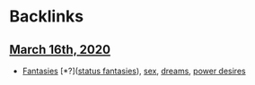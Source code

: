 
# Backlinks
## [March 16th, 2020](<March 16th, 2020.md>)
- [Fantasies](<Fantasies.md>) [*?]([status fantasies](<status fantasies.md>)), [sex](<sex.md>), [dreams](<dreams.md>), [power desires](<power desires.md>)

